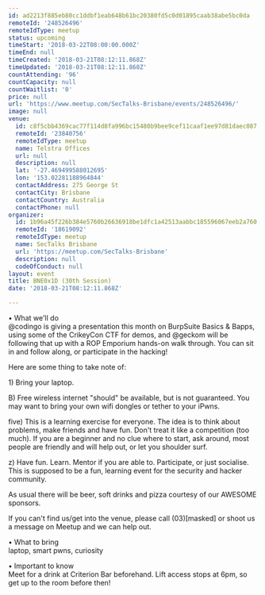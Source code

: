 ```yaml
---
id: ad2213f885eb80cc1ddbf1eab648b61bc20380fd5c0d01895caab38abe5bc0da
remoteId: '248526496'
remoteIdType: meetup
status: upcoming
timeStart: '2018-03-22T08:00:00.000Z'
timeEnd: null
timeCreated: '2018-03-21T08:12:11.868Z'
timeUpdated: '2018-03-21T08:12:11.868Z'
countAttending: '96'
countCapacity: null
countWaitlist: '0'
price: null
url: 'https://www.meetup.com/SecTalks-Brisbane/events/248526496/'
image: null
venue:
  id: c8f5cbb4369cac77f114d8fa996bc15480b9bee9cef11caaf1ee97d81daec087
  remoteId: '23840756'
  remoteIdType: meetup
  name: Telstra Offices
  url: null
  description: null
  lat: '-27.469499588012695'
  lon: '153.02281188964844'
  contactAddress: 275 George St
  contactCity: Brisbane
  contactCountry: Australia
  contactPhone: null
organizer:
  id: 1b96a45f226b384e5760b26636918be1dfc1a42513aabbc185596067eeb2a760
  remoteId: '18619092'
  remoteIdType: meetup
  name: SecTalks Brisbane
  url: 'https://meetup.com/SecTalks-Brisbane'
  description: null
  codeOfConduct: null
layout: event
title: BNE0x1D (30th Session)
date: '2018-03-21T08:12:11.868Z'

---
```

<p>• What we'll do<br/>@codingo is giving a presentation this month on BurpSuite Basics &amp; Bapps, using some of the CrikeyCon CTF for demos, and @geckom will be following that up with a ROP Emporium hands-on walk through. You can sit in and follow along, or participate in the hacking!</p> <p>Here are some thing to take note of:</p> <p>1) Bring your laptop.</p> <p>B) Free wireless internet "should" be available, but is not guaranteed. You may want to bring your own wifi dongles or tether to your iPwns.</p> <p>five) This is a learning exercise for everyone. The idea is to think about problems, make friends and have fun. Don't treat it like a competition (too much). If you are a beginner and no clue where to start, ask around, most people are friendly and will help out, or let you shoulder surf.</p> <p>z) Have fun. Learn. Mentor if you are able to. Participate, or just socialise. This is supposed to be a fun, learning event for the security and hacker community.</p> <p>As usual there will be beer, soft drinks and pizza courtesy of our AWESOME sponsors.</p> <p>If you can't find us/get into the venue, please call (03)[masked] or shoot us a message on Meetup and we can help out.</p> <p>• What to bring<br/>laptop, smart pwns, curiosity</p> <p>• Important to know<br/>Meet for a drink at Criterion Bar beforehand. Lift access stops at 6pm, so get up to the room before then!</p>
